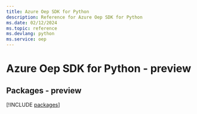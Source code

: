 ```yaml
---
title: Azure Oep SDK for Python
description: Reference for Azure Oep SDK for Python
ms.date: 02/12/2024
ms.topic: reference
ms.devlang: python
ms.service: oep
---
```

# Azure Oep SDK for Python - preview
## Packages - preview
[!INCLUDE [packages](oep-index.md)]